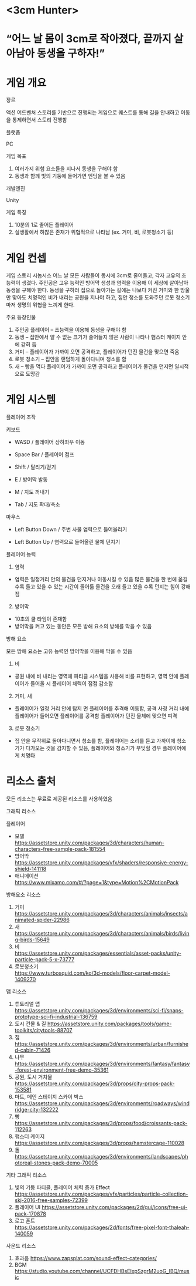 # <3cm Hunter>

# “어느 날 몸이 3cm로 작아졌다, 끝까지 살아남아 동생을 구하자!”


# 게임 개요

장르

액션 어드벤처
스토리를 기반으로 진행되는 게임으로 퀘스트를 통해 길을 안내하고 이동을 통제하면서 스토리 진행함

플랫폼

PC 

게임 목표

1. 여러가지 위험 요소들을 지나서 동생을 구해야 함
2. 동생과 함께 빛의 기둥에 들어가면 엔딩을 볼 수 있음

개발엔진

Unity 

게임 특징
1. 10분의 1로 줄어든 플레이어
2. 실생활에서 하찮은 존재가 위협적으로 나타남 (ex. 거미, 비, 로봇청소기 등)

# 게임 컨셉

게임 스토리
시놉시스
어느 날 모든 사람들이 동시에 3cm로 줄어들고, 각자 고유의 초능력이 생겼다. 
주인공은 고유 능력인 방어막 생성과 염력을 이용해 이 세상에 살아남아 동생을 구해야 한다. 
동생을 구하러 집으로 돌아가는 길에는 나보다 커진 거미와 한 방울만 맞아도 치명적인 비가 내리는 공원을 지나야 하고, 집안 청소를 도와주던 로봇 청소기마저 생명의 위협을 느끼게 한다. 

주요 등장인물
1. 주인공 플레이어 – 초능력을 이용해 동생을 구해야 함
2. 동생 – 집안에서 알 수 없는 크기가 줄어들지 않은 사람이 나타나 햄스터 케이지 안에 갇혀 둠
3. 거미 – 플레이어가 가까이 오면 공격하고, 플레이어가 던진 물건을 맞으면 죽음
4. 로봇 청소기 – 집안을 랜덤하게 돌아다니며 청소를 함 
5. 새 – 빵을 먹다 플레이어가 가까이 오면 공격하고 플레이어가 물건을 던지면 일시적으로 도망감

# 게임 시스템

플레이어 조작


키보드	

- WASD	/ 플레이어 상하좌우 이동

- Space Bar	/ 플레이어 점프

- Shift	/ 달리기/걷기

- E	/ 방어막 발동

- M	/ 지도 꺼내기

- Tab	/ 지도 확대/축소


마우스

- Left Button Down	/ 주변 사물 염력으로 들어올리기

- Left Button Up	/ 염력으로 들어올린 물체 던지기

플레이어 능력

1. 염력	

- 염력은 일정거리 안의 물건을 던지거나 이동시킬 수 있음
많은 물건을 한 번에 옮길수록 들고 있을 수 있는 시간이 줄어듦
물건을 오래 들고 있을 수록 던지는 힘이 강해짐

2. 방어막

- 10초의 쿨 타임이 존재함
- 방어막을 켜고 있는 동안은 모든 방해 요소의 방해를 막을 수 있음

방해 요소

모든 방해 요소는 고유 능력인 방어막을 이용해 막을 수 있음

1. 비

- 공원 내에 비 내리는 영역에 파티클 시스템을 사용해 비를 표현하고, 영역 안에 플레이어가 들어올 시 플레이어 체력이 점점 감소함	

2. 거미, 새

- 플레이어가 일정 거리 안에 탐지 면 플레이어를 추격해 이동함, 공격 사정 거리 내에 플레이어가 들어오면 플레이어를 공격함 플레이어가 던진 물체에 맞으면 피격

3. 로봇 청소기

- 집 안을 무작위로 돌아다니면서 청소를 함, 플레이어는 소리를 듣고 가까이에 청소기가 다가오는 것을 감지할 수 있음, 플레이어와 청소기가 부딪힐 경우 플레이어에게 치명타


# 리소스 출처
모든 리소스는 무료로 제공된 리소스를 사용하였음

그래픽 리소스

플레이어 
- 모델	 
https://assetstore.unity.com/packages/3d/characters/human-characters-free-sample-pack-181554
- 방어막	
https://assetstore.unity.com/packages/vfx/shaders/responsive-energy-shield-141118	
- 애니메이션	 
https://www.mixamo.com/#/?page=1&type=Motion%2CMotionPack	


방해요소 리소스

1. 거미	 
https://assetstore.unity.com/packages/3d/characters/animals/insects/animated-spider-22986
2. 새	 
https://assetstore.unity.com/packages/3d/characters/animals/birds/living-birds-15649
3. 비	 
https://assetstore.unity.com/packages/essentials/asset-packs/unity-particle-pack-5-x-73777	
4.	로봇청소기	 
https://www.turbosquid.com/ko/3d-models/floor-carpet-model-1409270

맵 리소스

1.	튜토리얼 맵	 
https://assetstore.unity.com/packages/3d/environments/sci-fi/snaps-prototype-sci-fi-industrial-136759	
2.	도시 건물 & 길
https://assetstore.unity.com/packages/tools/game-toolkits/citytools-88707	
4.	집	 
https://assetstore.unity.com/packages/3d/environments/urban/furnished-cabin-71426	
4.	나무	 
https://assetstore.unity.com/packages/3d/environments/fantasy/fantasy-forest-environment-free-demo-35361	
5.	공원, 도시 거치물	 
https://assetstore.unity.com/packages/3d/props/city-props-pack-153581	
6.	마트, 메인 스테이지 스카이 박스	 
https://assetstore.unity.com/packages/3d/environments/roadways/windridge-city-132222	
7.	빵	 
https://assetstore.unity.com/packages/3d/props/food/croissants-pack-112263	
8.	햄스터 케이지	 
https://assetstore.unity.com/packages/3d/props/hamstercage-110028	
9.	돌	 
https://assetstore.unity.com/packages/3d/environments/landscapes/photoreal-stones-pack-demo-70005	


기타 그래픽 리소스

1.	빛의 기둥 파티클, 플레이어 체력 증가 Effect	 
https://assetstore.unity.com/packages/vfx/particles/particle-collection-skj-2016-free-samples-72399	
2.	플레이어 UI	
https://assetstore.unity.com/packages/2d/gui/icons/free-ui-pack-170878	
3.	로고 폰트	 
https://assetstore.unity.com/packages/2d/fonts/free-pixel-font-thaleah-140059	

사운드 리소스

1.	효과음	https://www.zapsplat.com/sound-effect-categories/
2.	BGM	https://studio.youtube.com/channel/UCFDHBsEIxpSzgrM2uoG_IBQ/music


